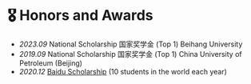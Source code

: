 # 🎖 Honors and Awards
- *2023.09* National Scholarship 国家奖学金 (Top 1) Beihang University
- *2019.09* National Scholarship 国家奖学金 (Top 1) China University of Petroleum (Beijing)
- *2020.12* [Baidu Scholarship](https://baike.baidu.com/item/%E7%99%BE%E5%BA%A6%E5%A5%96%E5%AD%A6%E9%87%91/9929412) (10 students in the world each year)
